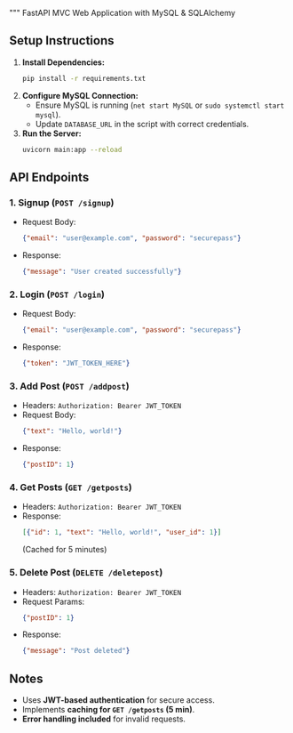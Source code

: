 """
FastAPI MVC Web Application with MySQL & SQLAlchemy

## Setup Instructions
1. **Install Dependencies:**
   ```bash
   pip install -r requirements.txt
   ```
2. **Configure MySQL Connection:**
   - Ensure MySQL is running (`net start MySQL` or `sudo systemctl start mysql`).
   - Update `DATABASE_URL` in the script with correct credentials.
3. **Run the Server:**
   ```bash
   uvicorn main:app --reload
   ```

## API Endpoints

### 1. Signup (`POST /signup`)
- Request Body:
  ```json
  {"email": "user@example.com", "password": "securepass"}
  ```
- Response:
  ```json
  {"message": "User created successfully"}
  ```

### 2. Login (`POST /login`)
- Request Body:
  ```json
  {"email": "user@example.com", "password": "securepass"}
  ```
- Response:
  ```json
  {"token": "JWT_TOKEN_HERE"}
  ```

### 3. Add Post (`POST /addpost`)
- Headers: `Authorization: Bearer JWT_TOKEN`
- Request Body:
  ```json
  {"text": "Hello, world!"}
  ```
- Response:
  ```json
  {"postID": 1}
  ```

### 4. Get Posts (`GET /getposts`)
- Headers: `Authorization: Bearer JWT_TOKEN`
- Response:
  ```json
  [{"id": 1, "text": "Hello, world!", "user_id": 1}]
  ```
  (Cached for 5 minutes)

### 5. Delete Post (`DELETE /deletepost`)
- Headers: `Authorization: Bearer JWT_TOKEN`
- Request Params:
  ```json
  {"postID": 1}
  ```
- Response:
  ```json
  {"message": "Post deleted"}
  ```

## Notes
- Uses **JWT-based authentication** for secure access.
- Implements **caching for `GET /getposts` (5 min)**.
- **Error handling included** for invalid requests.

